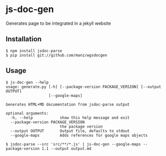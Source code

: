 # js-doc-gen

Generates page to be integrated in a jekyll website

## Installation

```ShellSession
$ npm install jsdoc-parse
$ pip install git://github.com/manz/wgsdocgen
```

## Usage

```ShellSession
$ js-doc-gen --help
usage: generate.py [-h] [--package-version PACKAGE_VERSION] [--output OUTPUT]
                   [--google-maps]

Generates HTML+MD documentation from jsdoc-parse output

optional arguments:
  -h, --help            show this help message and exit
  --package-version PACKAGE_VERSION
                        the package version
  --output OUTPUT       Output file, defaults to stdout
  --google-maps         Adds references for google maps objects
```

```ShellSession
$ jsdoc-parse --src 'src/**/*.js' | js-doc-gen --google-maps --package-version 1.1 --output output.md
```
